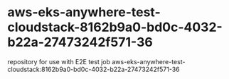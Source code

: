 # aws-eks-anywhere-test-cloudstack-8162b9a0-bd0c-4032-b22a-27473242f571-36
repository for use with E2E test job aws-eks-anywhere-test-cloudstack:8162b9a0-bd0c-4032-b22a-27473242f571-36
